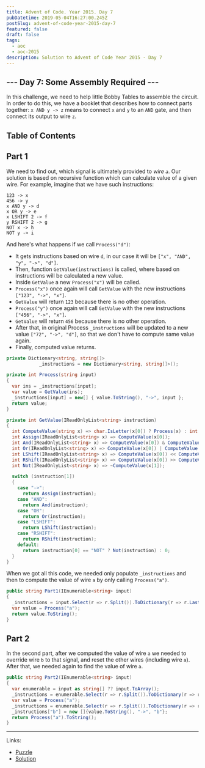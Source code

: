 ```yaml
---
title: Advent of Code. Year 2015. Day 7
pubDatetime: 2019-05-04T16:27:00.245Z
postSlug: advent-of-code-year-2015-day-7
featured: false
draft: false
tags:
  - aoc
  - aoc-2015
description: Solution to Advent of Code Year 2015 - Day 7
---
```


## --- Day 7: Some Assembly Required ---

In this challenge, we need to help little Bobby Tables to assemble the circuit. In order to do this, we have a booklet that describes how to connect parts together: `x AND y -> z` means to connect `x` and `y` to an `AND` gate, and then connect its output to wire `z`.

## Table of Contents

## Part 1

We need to find out, which signal is ultimately provided to _wire `a`_.
Our solution is based on recursive function which can calculate value of a given wire. For example, imagine that we have such instructions:

```plain
123 -> x
456 -> y
x AND y -> d
x OR y -> e
x LSHIFT 2 -> f
y RSHIFT 2 -> g
NOT x -> h
NOT y -> i
```

And here's what happens if we call `Process("d")`:

- It gets instructions based on wire `d`, in our case it will be `["x", "AND", "y", "->", "d"]`.
- Then, function `GetValue(instructions)` is called, where based on instructions will be calculated a new value.
- Inside `GetValue` a new `Process("x")` will be called.
- `Process("x")` once again will call `GetValue` with the new instructions `["123", "->", "x"]`.
- `GetValue` will return `123` because there is no other operation.
- `Process("y")` once again will call `GetValue` with the new instructions `["456", "->", "x"]`.
- `GetValue` will return `456` because there is no other operation.
- After that, in original Process `_instructions` will be updated to a new value `["72", "->", "d"]`, so that we don't have to compute same value again.
- Finally, computed value returns.

```csharp
private Dictionary<string, string[]>
            _instructions = new Dictionary<string, string[]>();

private int Process(string input)
{
  var ins = _instructions[input];
  var value = GetValue(ins);
  _instructions[input] = new[] { value.ToString(), "->", input };
  return value;
}

private int GetValue(IReadOnlyList<string> instruction)
{
  int ComputeValue(string x) => char.IsLetter(x[0]) ? Process(x) : int.Parse(x);
  int Assign(IReadOnlyList<string> x) => ComputeValue(x[0]);
  int And(IReadOnlyList<string> x) => ComputeValue(x[0]) & ComputeValue(x[2]);
  int Or(IReadOnlyList<string> x) => ComputeValue(x[0]) | ComputeValue(x[2]);
  int LShift(IReadOnlyList<string> x) => ComputeValue(x[0]) << ComputeValue(x[2]);
  int RShift(IReadOnlyList<string> x) => ComputeValue(x[0]) >> ComputeValue(x[2]);
  int Not(IReadOnlyList<string> x) => ~ComputeValue(x[1]);

  switch (instruction[1])
  {
    case "->":
      return Assign(instruction);
    case "AND":
      return And(instruction);
    case "OR":
      return Or(instruction);
    case "LSHIFT":
      return LShift(instruction);
    case "RSHIFT":
      return RShift(instruction);
    default:
      return instruction[0] == "NOT" ? Not(instruction) : 0;
  }
}
```

When we got all this code, we needed only populate `_instructions` and then to compute the value of wire `a` by only calling `Process("a")`.

```csharp
public string Part1(IEnumerable<string> input)
{
  _instructions = input.Select(r => r.Split()).ToDictionary(r => r.Last());
  var value = Process("a");
  return value.ToString();
}
```

## Part 2

In the second part, after we computed the value of wire `a` we needed to override wire `b` to that signal, and reset the other wires (including wire `a`). After that, we needed again to find the value of wire `a`.

```csharp
public string Part2(IEnumerable<string> input)
{
  var enumerable = input as string[] ?? input.ToArray();
  _instructions = enumerable.Select(r => r.Split()).ToDictionary(r => r.Last());
  var value = Process("a");
  _instructions = enumerable.Select(r => r.Split()).ToDictionary(r => r.Last());
  _instructions["b"] = new []{value.ToString(), "->", "b"};
  return Process("a").ToString();
}
```

---

Links:

- [Puzzle](https://adventofcode.com/2015/day/7)
- [Solution](https://github.com/PDmatrix/advent-of-code/tree/master/CSharp/Solutions/2015/7)
